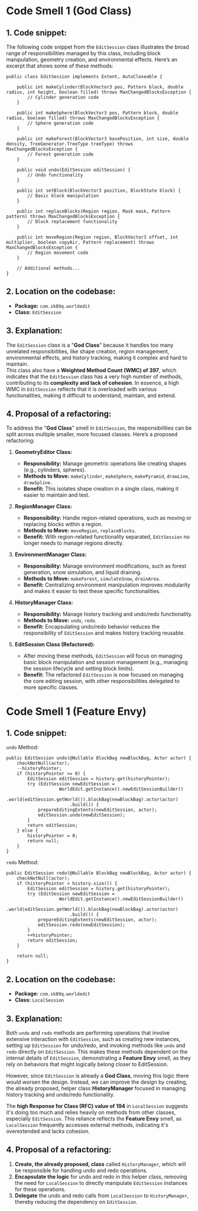 # Code Smell 1 (God Class)

## 1. Code snippet:

The following code snippet from the `EditSession` class illustrates the broad range of responsibilities managed by this class, including block manipulation, geometry creation, and environmental effects. 
Here’s an excerpt that shows some of these methods:

    public class EditSession implements Extent, AutoCloseable {

        public int makeCylinder(BlockVector3 pos, Pattern block, double radius, int height, boolean filled) throws MaxChangedBlocksException {
            // Cylinder generation code
        }

        public int makeSphere(BlockVector3 pos, Pattern block, double radius, boolean filled) throws MaxChangedBlocksException {
            // Sphere generation code
        }

        public int makeForest(BlockVector3 basePosition, int size, double density, TreeGenerator.TreeType treeType) throws MaxChangedBlocksException {
            // Forest generation code
        }

        public void undo(EditSession editSession) {
            // Undo functionality
        }

        public int setBlock(BlockVector3 position, BlockState block) {
            // Basic block manipulation
        }

        public int replaceBlocks(Region region, Mask mask, Pattern pattern) throws MaxChangedBlocksException {
            // Block replacement functionality
        }
        
        public int moveRegion(Region region, BlockVector3 offset, int multiplier, boolean copyAir, Pattern replacement) throws MaxChangedBlocksException {
            // Region movement code
        }

        // Additional methods...
    }

## 2. Location on the codebase:

- **Package:** `com.sk89q.worldedit`
- **Class:** `EditSession`

## 3. Explanation:

The `EditSession` class is a "**God Class**" because it handles too many unrelated responsibilities, like shape creation, region management, environmental effects, and history tracking, making it complex and hard to maintain. <br>
This class also have a **Weighted Method Count (WMC) of 397**, which indicates that the `EditSession` class has a very high number of methods, contributing to its **complexity and lack of cohesion**. In essence, a high WMC in `EditSession` reflects that it is overloaded with various functionalities, making it difficult to understand, maintain, and extend.

## 4. Proposal of a refactoring:

To address the "**God Class**" smell in `EditSession`, the responsibilities can be split across multiple smaller, more focused classes. Here’s a proposed refactoring:

1. **GeometryEditor Class:**
    - **Responsibility:** Manage geometric operations like creating shapes (e.g., cylinders, spheres).
    - **Methods to Move:** `makeCylinder`, `makeSphere`, `makePyramid`, `drawLine`, `drawSpline`.
    - **Benefit:** This isolates shape creation in a single class, making it easier to maintain and test.

2. **RegionManager Class:**
    - **Responsibility:** Handle region-related operations, such as moving or replacing blocks within a region.
    - **Methods to Move:** `moveRegion`, `replaceBlocks`.
    - **Benefit:** With region-related functionality separated, `EditSession` no longer needs to manage regions directly.

3. **EnvironmentManager Class:**
    - **Responsibility:** Manage environment modifications, such as forest generation, snow simulation, and liquid draining.
    - **Methods to Move:** `makeForest`, `simulateSnow`, `drainArea`.
    - **Benefit:** Centralizing environment manipulation improves modularity and makes it easier to test these specific functionalities.

4. **HistoryManager Class:**
    - **Responsibility:** Manage history tracking and undo/redo functionality.
    - **Methods to Move:** `undo`, `redo`.
    - **Benefit:** Encapsulating undo/redo behavior reduces the responsibility of `EditSession` and makes history tracking reusable.

5. **EditSession Class (Refactored):**
    - After moving these methods, `EditSession` will focus on managing basic block manipulation and session management (e.g., managing the session lifecycle and setting block limits).
    - **Benefit:** The refactored `EditSession` is now focused on managing the core editing session, with other responsibilities delegated to more specific classes.

# Code Smell 1 (Feature Envy)

## 1. Code snippet:

`undo` Method:

    public EditSession undo(@Nullable BlockBag newBlockBag, Actor actor) {
        checkNotNull(actor);
        --historyPointer;
        if (historyPointer >= 0) {
            EditSession editSession = history.get(historyPointer);
            try (EditSession newEditSession =
                        WorldEdit.getInstance().newEditSessionBuilder()
                            .world(editSession.getWorld()).blockBag(newBlockBag).actor(actor)
                            .build()) {
                prepareEditingExtents(newEditSession, actor);
                editSession.undo(newEditSession);
            }
            return editSession;
        } else {
            historyPointer = 0;
            return null;
        }
    }

`redo` Method:

    public EditSession redo(@Nullable BlockBag newBlockBag, Actor actor) {
        checkNotNull(actor);
        if (historyPointer < history.size()) {
            EditSession editSession = history.get(historyPointer);
            try (EditSession newEditSession =
                        WorldEdit.getInstance().newEditSessionBuilder()
                            .world(editSession.getWorld()).blockBag(newBlockBag).actor(actor)
                            .build()) {
                prepareEditingExtents(newEditSession, actor);
                editSession.redo(newEditSession);
            }
            ++historyPointer;
            return editSession;
        }

        return null;
    }

## 2. Location on the codebase:

- **Package:** `com.sk89q.worldedit`
- **Class:** `LocalSession`

## 3. Explanation:

Both `undo` and `redo` methods are performing operations that involve extensive interaction with `EditSession`, such as creating new instances, setting up `EditSession` for undo/redo, and invoking methods like `undo` and `redo` directly on `EditSession`. This makes these methods dependent on the internal details of `EditSession`, demonstrating a **Feature Envy** smell, as they rely on behaviors that might logically belong closer to EditSession. <br>

However, since `EditSession` is already a **God Class**, moving this logic there would worsen the design. Instead, we can improve the design by creating, the already proposed, helper class **HistoryManager** focused in managing history tracking and undo/redo functionality.

The **high Response for Class (RFC) value of 194** in `LocalSession` suggests it's doing too much and relies heavily on methods from other classes, especially `EditSession`. This reliance reflects the **Feature Envy** smell, as `LocalSession` frequently accesses external methods, indicating it's overextended and lacks cohesion.

## 4. Proposal of a refactoring:

1. **Create, the already proposed, class** called `HistoryManager`, which will be responsible for handling undo and redo operations.
2. **Encapsulate the logic** for undo and redo in this helper class, removing the need for `LocalSession` to directly manipulate `EditSession` instances for these operations.
3. **Delegate** the undo and redo calls from `LocalSession` to `HistoryManager`, thereby reducing the dependency on `EditSession`.